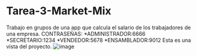 # Tarea-3-Market-Mix
Trabajo en grupos de una app que calcula el salario de los trabajadores de una empresa.
CONTRASEÑAS: 
*ADMINISTRADOR:6666
*SECRETARIO:1234
*VENDEDOR:5678
*ENSAMBLADOR:9012
Esta es una vista del proyecto.
![image](https://user-images.githubusercontent.com/71667791/215679110-0ab7f369-dcdb-453c-bcc9-01af21e7d960.png)
